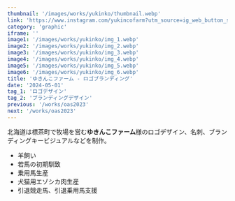 ```yaml
---
thumbnail: '/images/works/yukinko/thumbnail.webp'
link: 'https://www.instagram.com/yukincofarm?utm_source=ig_web_button_share_sheet&igsh=ZDNlZDc0MzIxNw=='
category: 'graphic'
iframe: ''
image1: '/images/works/yukinko/img_1.webp'
image2: '/images/works/yukinko/img_2.webp'
image3: '/images/works/yukinko/img_3.webp'
image4: '/images/works/yukinko/img_4.webp'
image5: '/images/works/yukinko/img_5.webp'
image6: '/images/works/yukinko/img_6.webp'
title: 'ゆきんこファーム - ロゴブランディング'
date: '2024-05-01'
tag_1: 'ロゴデザイン'
tag_2: 'ブランディングデザイン'
previous: '/works/oas2023'
next: '/works/oas2023'
---
```


北海道は標茶町で牧場を営む**ゆきんこファーム**様のロゴデザイン、名刺、ブランディングキービジュアルなどを制作。
- 羊飼い
- 若馬の初期馴致
- 乗用馬生産
- 犬猫用エゾシカ肉生産
- 引退競走馬、引退乗用馬支援

